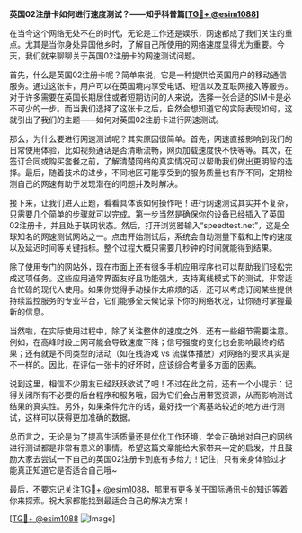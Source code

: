 **英国02注册卡如何进行速度测试？——知乎科普篇[[TG💪+ @esim1088](https://t.me/s/esim1088)]**

在当今这个网络无处不在的时代，无论是工作还是娱乐，网速都成了我们关注的重点。尤其是当你身处异国他乡时，了解自己所使用的网络速度显得尤为重要。今天，我们就来聊聊关于英国02注册卡的网速测试问题。

首先，什么是英国02注册卡呢？简单来说，它是一种提供给英国用户的移动通信服务。通过这张卡，用户可以在英国境内享受电话、短信以及互联网接入等服务。对于许多需要在英国长期居住或者短期访问的人来说，选择一张合适的SIM卡是必不可少的一步。而当我们选择了这张卡之后，自然会想知道它的实际表现如何，这就引出了我们的主题——如何对英国02注册卡进行网速测试。

那么，为什么要进行网速测试呢？其实原因很简单。首先，网速直接影响到我们的日常使用体验，比如视频通话是否清晰流畅，网页加载速度快不快等等。其次，在签订合同或购买套餐之前，了解清楚网络的真实情况可以帮助我们做出更明智的选择。最后，随着技术的进步，不同地区可能享受到的服务质量也有所不同，定期检测自己的网速有助于发现潜在的问题并及时解决。

接下来，让我们进入正题，看看具体该如何操作吧！进行网速测试其实并不复杂，只需要几个简单的步骤就可以完成。第一步当然是确保你的设备已经插入了英国02注册卡，并且处于联网状态。然后，打开浏览器输入“speedtest.net”，这是全球知名的网速测试网站之一。点击开始测试后，系统会自动测量下载和上传的速度以及延迟时间等关键指标。整个过程大概只需要几秒钟的时间就能得到结果。

除了使用专门的网站外，现在市面上还有很多手机应用程序也可以帮助我们轻松完成这项任务。这些应用通常界面友好且功能强大，支持离线模式下的测试，非常适合忙碌的现代人使用。如果你觉得手动操作太麻烦的话，还可以考虑订阅某些提供持续监控服务的专业平台，它们能够全天候记录下你的网络状况，让你随时掌握最新的信息。

当然啦，在实际使用过程中，除了关注整体的速度之外，还有一些细节需要注意。例如，在高峰时段上网可能会导致速度下降；信号强度的变化也会影响最终的结果；还有就是不同类型的活动（如在线游戏 vs 流媒体播放）对网络的要求其实是不一样的。因此，在评估一张卡的好坏时，应该综合考量多方面的因素。

说到这里，相信不少朋友已经跃跃欲试了吧！不过在此之前，还有一个小提示：记得关闭所有不必要的后台程序和服务哦，因为它们会占用带宽资源，从而影响测试结果的真实性。另外，如果条件允许的话，最好找一个离基站较近的地方进行测试，这样可以获得更加准确的数据。

总而言之，无论是为了提高生活质量还是优化工作环境，学会正确地对自己的网络进行测试都是非常有意义的事情。希望这篇文章能给大家带来一定的启发，并且鼓励大家去尝试一下自己的英国02注册卡到底有多给力！记住，只有亲身体验过才能真正知道它是否适合自己哦~

最后，不要忘记关注[TG💪+ @esim1088](https://t.me/s/esim1088)，那里有更多关于国际通讯卡的知识等着你来探索。祝大家都能找到最适合自己的解决方案！

[[TG💪+ @esim1088](https://t.me/s/esim1088) ![Image](https://i.postimg.cc/4NQfJmqS/Snipaste-2025-05-13-00-14-12.png)]